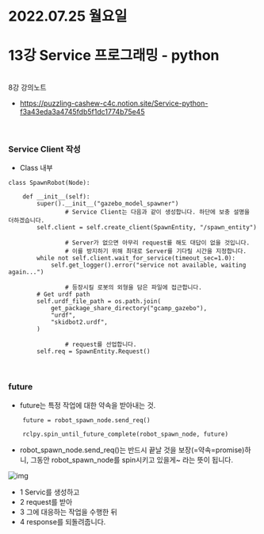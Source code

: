 # 2022.07.25 월요일
# 13강 Service 프로그래밍 - python

<br/> 8강 강의노트
+ https://puzzling-cashew-c4c.notion.site/Service-python-f3a43eda3a4745fdb5f1dc1774b75e45

<br/>

### Service Client 작성
+ Class 내부
```
class SpawnRobot(Node):

    def __init__(self):
        super().__init__("gazebo_model_spawner")
				# Service Client는 다음과 같이 생성합니다. 하단에 보충 설명을 더하겠습니다. 
        self.client = self.create_client(SpawnEntity, "/spawn_entity")

				# Server가 없으면 아무리 request를 해도 대답이 없을 것입니다.
				# 이를 방지하기 위해 최대로 Server를 기다릴 시간을 지정합니다.
        while not self.client.wait_for_service(timeout_sec=1.0):
            self.get_logger().error("service not available, waiting again...")

				# 등장시킬 로봇의 외형을 담은 파일에 접근합니다.
        # Get urdf path
        self.urdf_file_path = os.path.join(
            get_package_share_directory("gcamp_gazebo"),
            "urdf",
            "skidbot2.urdf",
        )

				# request를 선업합니다.
        self.req = SpawnEntity.Request()
```

<br/>

### future
+ future는 특정 작업에 대한 약속을 받아내는 것.
```
    future = robot_spawn_node.send_req()

    rclpy.spin_until_future_complete(robot_spawn_node, future)
```

+ robot_spawn_node.send_req()는 반드시 끝날 것을 보장(=약속=promise)하니, 그동안 robot_spawn_node를 spin시키고 있을게~ 라는  뜻이 됩니다.


![img](https://puzzling-cashew-c4c.notion.site/image/https%3A%2F%2Fs3-us-west-2.amazonaws.com%2Fsecure.notion-static.com%2Fd297a106-65b6-4d10-9ed3-aff85c05791a%2Fservice1.gif?table=block&id=bb84bf37-6ac9-45b5-8cef-08ea11278ffa&spaceId=5fbee23e-d9ec-4824-b2be-c8716a8602cd&userId=&cache=v2)
+ 1 Servic를 생성하고
+ 2 request를 받아 
+ 3 그에 대응하는 작업을 수행한 뒤 
+ 4 response를 되돌려줍니다.